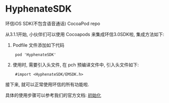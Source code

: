 # HyphenateSDK


环信iOS SDK(不包含语音通话)  CocoaPod repo

从3.1.1开始, 小伙伴们可以使用 Cocoapods 来集成环信3.0SDK啦, 集成方法如下:

1. Podfile 文件添加如下代码

		pod 'HyphenateSDK'
		
2. 使用时, 需要引入头文件, 在 pch 预编译文件中, 引入头文件如下:

		#import <HyphenateSDK/EMSDK.h>
		
接下来, 就可以正常使用环信的所有功能啦.

具体的使用步骤可以参考我们的官方文档: [初始化](http://docs.easemob.com/doku.php?id=im:300iosclientintegration)